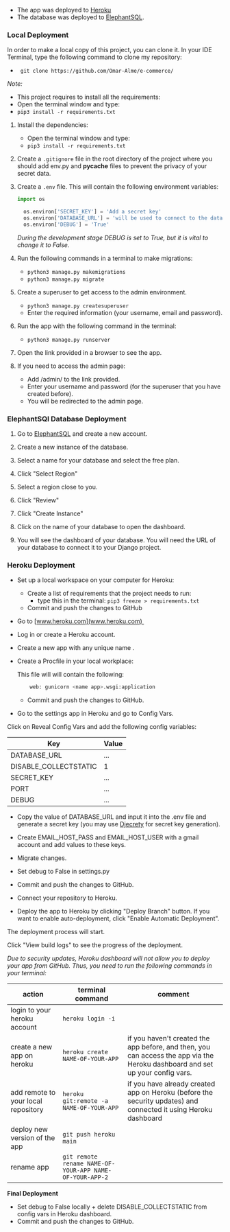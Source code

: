 - The app was deployed to [Heroku]()
 - The database was deployed to [ElephantSQL](https://www.elephantsql.com/).

### Local Deployment
In order to make a local copy of this project, you can clone it.
In your IDE Terminal, type the following command to clone my repository:

-      git clone https://github.com/Omar-Alme/e-commerce/

*Note:*
  - This project requires to install all the requirements:
  - Open the terminal window and type:
  - `pip3 install -r requirements.txt`

1. Install the dependencies:

    - Open the terminal window and type:
    - `pip3 install -r requirements.txt`


2. Create a `.gitignore` file in the root directory of the project where you should add env.py and __pycache__ files to prevent the privacy of your secret data.

3. Create a `.env` file. This will contain the following environment variables:

    ```python
    import os

      os.environ['SECRET_KEY'] = 'Add a secret key'
      os.environ['DATABASE_URL'] = 'will be used to connect to the database'
      os.environ['DEBUG'] = 'True'
    ```

    *During the development stage DEBUG is set to True, but it is vital to change it to False.*

4. Run the following commands in a terminal to make migrations: 
    - `python3 manage.py makemigrations`
    - `python3 manage.py migrate`
5. Create a superuser to get access to the admin environment.
    - `python3 manage.py createsuperuser`
    - Enter the required information (your username, email and password).
6. Run the app with the following command in the terminal:
    - `python3 manage.py runserver`
7. Open the link provided in a browser to see the app.

8. If you need to access the admin page:
    - Add /admin/ to the link provided.
    - Enter your username and password (for the superuser that you have created before).
    - You will be redirected to the admin page.


### ElephantSQl Database Deployment

1. Go to [ElephantSQL](https://www.elephantsql.com/) and create a new account.

2. Create a new instance of the database.

3. Select a name for your database and select the free plan.

4. Click "Select Region"

5. Select a region close to you.

6. Click "Review"

7. Click "Create Instance"

8. Click on the name of your database to open the dashboard.

9. You will see the dashboard of your database. You will need the URL of your database to connect it to your Django project.

### Heroku Deployment

* Set up a local workspace on your computer for Heroku:
    - Create a list of requirements that the project needs to run:
      - type this in the terminal: `pip3 freeze > requirements.txt`
    - Commit and push the changes to GitHub
    
* Go to [www.heroku.com](www.heroku.com) 
* Log in or create a Heroku account.
* Create a new app with any unique name <name app>.


* Create a Procfile in your local workplace:

    
    This file will will contain the following:
    ```python
        web: gunicorn <name app>.wsgi:application
    ```
    - Commit and push the changes to GitHub.


* Go to the settings app in Heroku and go to Config Vars.


Click on Reveal Config Vars and add the following config variables:

| Key      | Value          |
|-------------|-------------|
| DATABASE_URL | ... | 
| DISABLE_COLLECTSTATIC | 1 |
| SECRET_KEY | ... |
| PORT | ... |
| DEBUG | ... |

* Copy the value of DATABASE_URL and input it into the .env file and generate a secret key (you may use [Djecrety](https://djecrety.ir/) for secret key generation).
* Create EMAIL_HOST_PASS and EMAIL_HOST_USER with a gmail account and add values to these keys.
* Migrate changes.
* Set debug to False in settings.py
* Commit and push the changes to GitHub.
* Connect your repository to Heroku.

  

* Deploy the app to Heroku by clicking "Deploy Branch" button. If you want to enable auto-deployment, click "Enable Automatic Deployment".


The deployment process will start.

Click "View build logs" to see the progress of the deployment.


*Due to security updates, Heroku dashboard will not allow you to deploy your app from GitHub. Thus, you need to run the following commands in your terminal:*

| action | terminal command | comment |
| ------ | ---------------- | ------- |
| login to your heroku account | `heroku login -i` | |
| create a new app on heroku | `heroku create NAME-OF-YOUR-APP` | if you haven't created the app before, and then, you can access the app via the Heroku dashboard and set up your config vars.|
| add remote to your local repository | `heroku git:remote -a NAME-OF-YOUR-APP` | if you have already created app on Heroku (before the security updates) and connected it using Heroku dashboard |
| deploy new version of the app | `git push heroku main` | |
| rename app | `git remote rename NAME-OF-YOUR-APP NAME-OF-YOUR-APP-2` | |

**Final Deployment**

* Set debug to False locally + delete DISABLE_COLLECTSTATIC from config vars in Heroku dashboard.
* Commit and push the changes to GitHub.